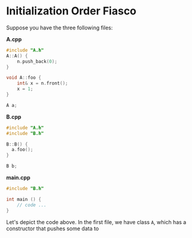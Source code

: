# Initialization Order Fiasco

Suppose you have the three following files:

**A.cpp**

```c++
#include "A.h"
A::A() {
	n.push_back(0);
}

void A::foo {
	int& x = n.front();
	x = 1;
}

A a;
```

**B.cpp**

```c++
#include "A.h"
#include "B.h"

B::B() {
  a.foo();
}

B b;
```

**main.cpp**

```c++
#include "B.h"

int main () {
	// code ...
}
```

Let's depict the code above. In the first file, we have class `A`, which has a constructor that pushes some data to 

